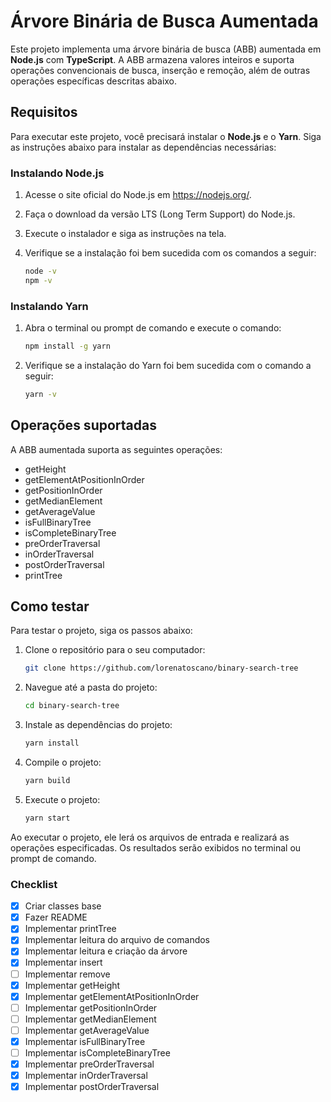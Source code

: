 # Árvore Binária de Busca Aumentada

Este projeto implementa uma árvore binária de busca (ABB) aumentada em **Node.js** com **TypeScript**. A ABB armazena valores inteiros e suporta operações convencionais de busca, inserção e remoção, além de outras operações específicas descritas abaixo.

## Requisitos

Para executar este projeto, você precisará instalar o **Node.js** e o **Yarn**. Siga as instruções abaixo para instalar as dependências necessárias:

### Instalando Node.js

1. Acesse o site oficial do Node.js em https://nodejs.org/.
2. Faça o download da versão LTS (Long Term Support) do Node.js.
3. Execute o instalador e siga as instruções na tela.
4. Verifique se a instalação foi bem sucedida com os comandos a seguir:

   ```bash
   node -v
   npm -v
   ```

### Instalando Yarn

1. Abra o terminal ou prompt de comando e execute o comando:

   ```bash
   npm install -g yarn
   ```

2. Verifique se a instalação do Yarn foi bem sucedida com o comando a seguir:

   ```bash
   yarn -v
   ```

## Operações suportadas

A ABB aumentada suporta as seguintes operações:

- getHeight
- getElementAtPositionInOrder
- getPositionInOrder
- getMedianElement
- getAverageValue
- isFullBinaryTree
- isCompleteBinaryTree
- preOrderTraversal
- inOrderTraversal
- postOrderTraversal
- printTree

## Como testar

Para testar o projeto, siga os passos abaixo:

1. Clone o repositório para o seu computador:

   ```bash
   git clone https://github.com/lorenatoscano/binary-search-tree
   ```

2. Navegue até a pasta do projeto:

   ```bash
   cd binary-search-tree
   ```

3. Instale as dependências do projeto:

   ```bash
   yarn install
   ```

4. Compile o projeto:

   ```bash
   yarn build
   ```

5. Execute o projeto:

   ```bash
   yarn start
   ```

Ao executar o projeto, ele lerá os arquivos de entrada e realizará as operações especificadas. Os resultados serão exibidos no terminal ou prompt de comando.

### Checklist

- [x] Criar classes base
- [x] Fazer README
- [x] Implementar printTree
- [x] Implementar leitura do arquivo de comandos
- [x] Implementar leitura e criação da árvore
- [x] Implementar insert
- [ ] Implementar remove
- [x] Implementar getHeight
- [x] Implementar getElementAtPositionInOrder
- [ ] Implementar getPositionInOrder
- [ ] Implementar getMedianElement
- [ ] Implementar getAverageValue
- [x] Implementar isFullBinaryTree
- [ ] Implementar isCompleteBinaryTree
- [x] Implementar preOrderTraversal
- [x] Implementar inOrderTraversal
- [x] Implementar postOrderTraversal
